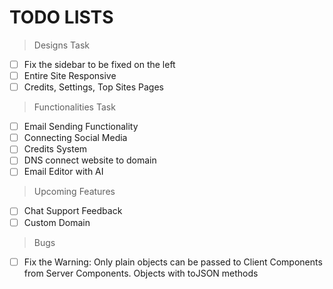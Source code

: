 # TODO LISTS

> Designs Task

- [ ] Fix the sidebar to be fixed on the left
- [ ] Entire Site Responsive
- [ ] Credits, Settings, Top Sites Pages

> Functionalities Task

- [ ] Email Sending Functionality
- [ ] Connecting Social Media
- [ ] Credits System
- [ ] DNS connect website to domain
- [ ] Email Editor with AI

> Upcoming Features

- [ ] Chat Support Feedback
- [ ] Custom Domain

> Bugs

- [ ] Fix the Warning: Only plain objects can be passed to Client Components from Server Components. Objects with toJSON methods
